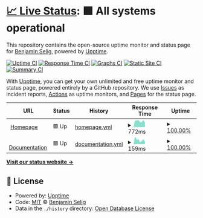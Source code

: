 # [📈 Live Status](https://status.loapu.dev): <!--live status--> **🟩 All systems operational**

This repository contains the open-source uptime monitor and status page for [Benjamin Selig](https://loapu.dev), powered by [Upptime](https://github.com/upptime/upptime).

[![Uptime CI](https://github.com/Loapu/status.loapu.dev/workflows/Uptime%20CI/badge.svg)](https://github.com/Loapu/status.loapu.dev/actions?query=workflow%3A%22Uptime+CI%22)
[![Response Time CI](https://github.com/Loapu/status.loapu.dev/workflows/Response%20Time%20CI/badge.svg)](https://github.com/Loapu/status.loapu.dev/actions?query=workflow%3A%22Response+Time+CI%22)
[![Graphs CI](https://github.com/Loapu/status.loapu.dev/workflows/Graphs%20CI/badge.svg)](https://github.com/Loapu/status.loapu.dev/actions?query=workflow%3A%22Graphs+CI%22)
[![Static Site CI](https://github.com/Loapu/status.loapu.dev/workflows/Static%20Site%20CI/badge.svg)](https://github.com/Loapu/status.loapu.dev/actions?query=workflow%3A%22Static+Site+CI%22)
[![Summary CI](https://github.com/Loapu/status.loapu.dev/workflows/Summary%20CI/badge.svg)](https://github.com/Loapu/status.loapu.dev/actions?query=workflow%3A%22Summary+CI%22)

With [Upptime](https://upptime.js.org), you can get your own unlimited and free uptime monitor and status page, powered entirely by a GitHub repository. We use [Issues](https://github.com/Loapu/status.loapu.dev/issues) as incident reports, [Actions](https://github.com/Loapu/status.loapu.dev/actions) as uptime monitors, and [Pages](https://status.loapu.dev) for the status page.

<!--start: status pages-->
<!-- This summary is generated by Upptime (https://github.com/upptime/upptime) -->
<!-- Do not edit this manually, your changes will be overwritten -->
<!-- prettier-ignore -->
| URL | Status | History | Response Time | Uptime |
| --- | ------ | ------- | ------------- | ------ |
| <img alt="" src="https://icons.duckduckgo.com/ip3/loapu.dev.ico" height="13"> [Homepage](https://loapu.dev) | 🟩 Up | [homepage.yml](https://github.com/Loapu/status.loapu.dev/commits/HEAD/history/homepage.yml) | <details><summary><img alt="Response time graph" src="./graphs/homepage/response-time-week.png" height="20"> 772ms</summary><br><a href="https://status.loapu.dev/history/homepage"><img alt="Response time 156" src="https://img.shields.io/endpoint?url=https%3A%2F%2Fraw.githubusercontent.com%2FLoapu%2Fstatus.loapu.dev%2FHEAD%2Fapi%2Fhomepage%2Fresponse-time.json"></a><br><a href="https://status.loapu.dev/history/homepage"><img alt="24-hour response time 598" src="https://img.shields.io/endpoint?url=https%3A%2F%2Fraw.githubusercontent.com%2FLoapu%2Fstatus.loapu.dev%2FHEAD%2Fapi%2Fhomepage%2Fresponse-time-day.json"></a><br><a href="https://status.loapu.dev/history/homepage"><img alt="7-day response time 772" src="https://img.shields.io/endpoint?url=https%3A%2F%2Fraw.githubusercontent.com%2FLoapu%2Fstatus.loapu.dev%2FHEAD%2Fapi%2Fhomepage%2Fresponse-time-week.json"></a><br><a href="https://status.loapu.dev/history/homepage"><img alt="30-day response time 528" src="https://img.shields.io/endpoint?url=https%3A%2F%2Fraw.githubusercontent.com%2FLoapu%2Fstatus.loapu.dev%2FHEAD%2Fapi%2Fhomepage%2Fresponse-time-month.json"></a><br><a href="https://status.loapu.dev/history/homepage"><img alt="1-year response time 159" src="https://img.shields.io/endpoint?url=https%3A%2F%2Fraw.githubusercontent.com%2FLoapu%2Fstatus.loapu.dev%2FHEAD%2Fapi%2Fhomepage%2Fresponse-time-year.json"></a></details> | <details><summary><a href="https://status.loapu.dev/history/homepage">100.00%</a></summary><a href="https://status.loapu.dev/history/homepage"><img alt="All-time uptime 68.77%" src="https://img.shields.io/endpoint?url=https%3A%2F%2Fraw.githubusercontent.com%2FLoapu%2Fstatus.loapu.dev%2FHEAD%2Fapi%2Fhomepage%2Fuptime.json"></a><br><a href="https://status.loapu.dev/history/homepage"><img alt="24-hour uptime 100.00%" src="https://img.shields.io/endpoint?url=https%3A%2F%2Fraw.githubusercontent.com%2FLoapu%2Fstatus.loapu.dev%2FHEAD%2Fapi%2Fhomepage%2Fuptime-day.json"></a><br><a href="https://status.loapu.dev/history/homepage"><img alt="7-day uptime 100.00%" src="https://img.shields.io/endpoint?url=https%3A%2F%2Fraw.githubusercontent.com%2FLoapu%2Fstatus.loapu.dev%2FHEAD%2Fapi%2Fhomepage%2Fuptime-week.json"></a><br><a href="https://status.loapu.dev/history/homepage"><img alt="30-day uptime 62.13%" src="https://img.shields.io/endpoint?url=https%3A%2F%2Fraw.githubusercontent.com%2FLoapu%2Fstatus.loapu.dev%2FHEAD%2Fapi%2Fhomepage%2Fuptime-month.json"></a><br><a href="https://status.loapu.dev/history/homepage"><img alt="1-year uptime 66.84%" src="https://img.shields.io/endpoint?url=https%3A%2F%2Fraw.githubusercontent.com%2FLoapu%2Fstatus.loapu.dev%2FHEAD%2Fapi%2Fhomepage%2Fuptime-year.json"></a></details>
| <img alt="" src="https://icons.duckduckgo.com/ip3/docs.loapu.dev.ico" height="13"> [Documentation](https://docs.loapu.dev) | 🟩 Up | [documentation.yml](https://github.com/Loapu/status.loapu.dev/commits/HEAD/history/documentation.yml) | <details><summary><img alt="Response time graph" src="./graphs/documentation/response-time-week.png" height="20"> 159ms</summary><br><a href="https://status.loapu.dev/history/documentation"><img alt="Response time 142" src="https://img.shields.io/endpoint?url=https%3A%2F%2Fraw.githubusercontent.com%2FLoapu%2Fstatus.loapu.dev%2FHEAD%2Fapi%2Fdocumentation%2Fresponse-time.json"></a><br><a href="https://status.loapu.dev/history/documentation"><img alt="24-hour response time 90" src="https://img.shields.io/endpoint?url=https%3A%2F%2Fraw.githubusercontent.com%2FLoapu%2Fstatus.loapu.dev%2FHEAD%2Fapi%2Fdocumentation%2Fresponse-time-day.json"></a><br><a href="https://status.loapu.dev/history/documentation"><img alt="7-day response time 159" src="https://img.shields.io/endpoint?url=https%3A%2F%2Fraw.githubusercontent.com%2FLoapu%2Fstatus.loapu.dev%2FHEAD%2Fapi%2Fdocumentation%2Fresponse-time-week.json"></a><br><a href="https://status.loapu.dev/history/documentation"><img alt="30-day response time 127" src="https://img.shields.io/endpoint?url=https%3A%2F%2Fraw.githubusercontent.com%2FLoapu%2Fstatus.loapu.dev%2FHEAD%2Fapi%2Fdocumentation%2Fresponse-time-month.json"></a><br><a href="https://status.loapu.dev/history/documentation"><img alt="1-year response time 141" src="https://img.shields.io/endpoint?url=https%3A%2F%2Fraw.githubusercontent.com%2FLoapu%2Fstatus.loapu.dev%2FHEAD%2Fapi%2Fdocumentation%2Fresponse-time-year.json"></a></details> | <details><summary><a href="https://status.loapu.dev/history/documentation">100.00%</a></summary><a href="https://status.loapu.dev/history/documentation"><img alt="All-time uptime 100.00%" src="https://img.shields.io/endpoint?url=https%3A%2F%2Fraw.githubusercontent.com%2FLoapu%2Fstatus.loapu.dev%2FHEAD%2Fapi%2Fdocumentation%2Fuptime.json"></a><br><a href="https://status.loapu.dev/history/documentation"><img alt="24-hour uptime 100.00%" src="https://img.shields.io/endpoint?url=https%3A%2F%2Fraw.githubusercontent.com%2FLoapu%2Fstatus.loapu.dev%2FHEAD%2Fapi%2Fdocumentation%2Fuptime-day.json"></a><br><a href="https://status.loapu.dev/history/documentation"><img alt="7-day uptime 100.00%" src="https://img.shields.io/endpoint?url=https%3A%2F%2Fraw.githubusercontent.com%2FLoapu%2Fstatus.loapu.dev%2FHEAD%2Fapi%2Fdocumentation%2Fuptime-week.json"></a><br><a href="https://status.loapu.dev/history/documentation"><img alt="30-day uptime 100.00%" src="https://img.shields.io/endpoint?url=https%3A%2F%2Fraw.githubusercontent.com%2FLoapu%2Fstatus.loapu.dev%2FHEAD%2Fapi%2Fdocumentation%2Fuptime-month.json"></a><br><a href="https://status.loapu.dev/history/documentation"><img alt="1-year uptime 100.00%" src="https://img.shields.io/endpoint?url=https%3A%2F%2Fraw.githubusercontent.com%2FLoapu%2Fstatus.loapu.dev%2FHEAD%2Fapi%2Fdocumentation%2Fuptime-year.json"></a></details>

<!--end: status pages-->

[**Visit our status website →**](https://status.loapu.dev)

## 📄 License

- Powered by: [Upptime](https://github.com/upptime/upptime)
- Code: [MIT](./LICENSE) © [Benjamin Selig](https://loapu.dev)
- Data in the `./history` directory: [Open Database License](https://opendatacommons.org/licenses/odbl/1-0/)
